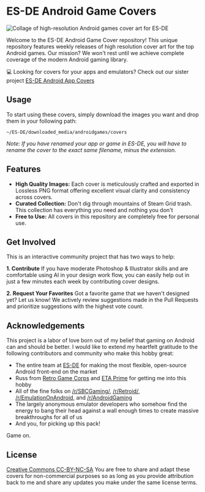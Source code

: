 # ES-DE Android Game Covers
![Collage of high-resolution Android games cover art for ES-DE](https://github.com/nahnotnathan/esde-android-app-covers/blob/main/.github/header-drop1.png?raw=true)

Welcome to the ES-DE Android Game Cover repository! This unique repository features weekly releases of high resolution cover art for the top Android games. Our mission? We won't rest until we achieve complete coverage of the modern Android gaming library.

💻 Looking for covers for your apps and emulators? Check out our sister project [ES-DE Android App Covers](https://github.com/nahnotnathan/esde-android-app-covers/)

## Usage
To start using these covers, simply download the images you want and drop them in your following path:

``` ~/ES-DE/downloaded_media/androidgames/covers ```

*Note: If you have renamed your app or game in ES-DE, you will have to rename the cover to the exact same filename, minus the extension.*

## Features
- **High Quality Images:** Each cover is meticulously crafted and exported in Lossless PNG format offering excellent visual clarity and consistency across covers.
- **Curated Collection:** Don't dig through mountains of Steam Grid trash. This collection has everything you need and nothing you don't
- **Free to Use:** All covers in this repository are completely free for personal use.

## Get Involved
This is an interactive community project that has two ways to help:

**1. Contribute**
If you have moderate Photoshop & Illustrator skills and are comfortable using AI in your design work flow, you can easily help out in just a few minutes each week by contributing cover designs.

**2. Request Your Favorites**
Got a favorite game that we haven't designed yet? Let us know! We actively review suggestions made in the Pull Requests and prioritize suggestions with the highest vote count.

## Acknowledgements
This project is a labor of love born out of my belief that gaming on Android can and should be better. I would like to extend my heartfelt gratitude to the following contributors and community who make this hobby great:

- The entire team at [ES-DE](https://gitlab.com/es-de/emulationstation-de) for making the most flexible, open-source Android front-end on the market
- Russ from [Retro Game Corps](https://www.youtube.com/c/RetroGameCorps) and [ETA Prime](https://www.youtube.com/@ETAPRIME) for getting me into this hobby
- All of the fine folks on [/r/SBCGaming/](https://reddit.com/r/sbcgaming/), [/r/Retroid/](https://reddit.com/r/retroid/), [/r/EmulationOnAndroid](https://reddit.com/r/emulationonandroid/), and [/r/AndroidGaming](https://reddit.com/r/androidgaming/)
- The largely anonymous emulator developers who somehow find the energy to bang their head against a wall enough times to create massive breakthroughs for all of us
- And you, for picking up this pack!

Game on.

## License
[Creative Commons CC-BY-NC-SA](https://creativecommons.org/licenses/by-nc-sa/2.0/) You are free to share and adapt these covers for non-commercial purposes so as long as you provide attribution back to me and share any updates you make under the same license terms.
